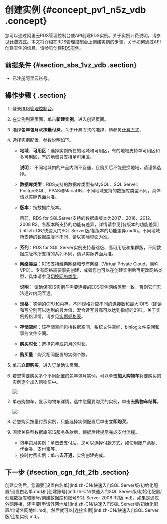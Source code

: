 # 创建实例 {#concept_pv1_n5z_vdb .concept}

您可以通过阿里云RDS管理控制台或API创建RDS实例。关于实例计费说明，请参见[计费方式](../../../../intl.zh-CN/产品定价/计费方式与收费项.md#)。本文将介绍在RDS管理控制台上创建实例的步骤，关于如何通过API创建实例的信息，请参见[创建RDS实例](../../../../intl.zh-CN/API参考/实例管理/CreateDBInstance.md#)。

## 前提条件 {#section_sbs_1vz_vdb .section}

-   已注册阿里云账号。


## 操作步骤 { .section}

1.  登录[RDS管理控制台](https://rds.console.aliyun.com/?spm=5176.doc43185.2.7.mR2Syx)。
2.  在实例列表页面，单击**新建实例**，进入创建页面。
3.  选择**包年包月**或**按量付费**。关于计费方式的选择，请参见[计费方式](../../../../intl.zh-CN/产品定价/计费方式与收费项.md#)。
4.  选择实例配置，参数说明如下。
    -   **地域**、**可用区**：选择实例所在的地域和可用区，有的地域支持单可用区和多可用区，有的地域只支持单可用区。

        **说明：** 不同地域内的产品内网不互通，且购买后不能更换地域，请谨慎选择。

    -   **数据库类型**：RDS支持的数据库类型有MySQL、SQL Server、PostgreSQL、PPAS和MariaDB，不同地域支持的数据库类型不同，具体请以实际界面为准。
    -   **版本**：指数据库版本。

        目前，RDS for SQLServer支持的数据库版本为2017、2016、2012、2008 R2。各版本所支持的功能有差异，详情请参见[各版本的功能差异](intl.zh-CN/快速入门SQL Server版/各版本的功能差异.md#)。不同地域所支持的数据库版本不同，请以实际界面为准。

    -   **系列**：RDS for SQL Server实例支持基础版、高可用版和集群版，不同数据库版本所支持的系列不同，请以实际界面为准。
    -   **网络类型**：RDS支持经典网络和专有网络（Virtual Private Cloud，简称VPC）。专有网络需要事先创建，或者您也可以在创建实例后再更改网络类型，具体请参见[切换网络类型](../../../../intl.zh-CN/用户指南/数据库连接/切换网络类型.md#)。

        **说明：** 请确保RDS实例与需要连接的ECS实例网络类型一致，否则它们无法通过内网互通。

    -   **规格**：实例的CPU和内存。不同规格对应不同的连接数和最大IOPS（即读和写分别可以达到的最大值，混合读写最高可以达到指标的2倍）。关于实例规格详情，请参见[实例规格表](../../../../intl.zh-CN/产品简介/实例规格/实例规格表.md#)。
    -   **存储空间**：该存储空间包括数据空间、系统文件空间、binlog文件空间和事务文件空间。
    -   **购买时长**：选择包年或包月的时长。
    -   **购买量**：购买相同配置的实例个数。
5.  单击**立即购买**，进入订单确认页面。
6.  若您需要购买多个不同配置的包年包月实例，可以单击**加入购物车**将要购买的实例逐个加入购物车中。

    ![](http://static-aliyun-doc.oss-cn-hangzhou.aliyuncs.com/assets/img/7833/15430525136621_zh-CN.png)

7.  单击购物车，显示购物车详情，选中您需要购买的实例，单击**去购物车结算**。

    ![](http://static-aliyun-doc.oss-cn-hangzhou.aliyuncs.com/assets/img/7833/15430525136623_zh-CN.png)

8.  若您购买按量付费实例，只能选择实例配置后单击**立即购买**。
9.  阅读关系型数据库RDS服务条款后，根据后续提示完成支付流程。
    -   包年包月实例：单击去支付后，您可以选择付款方式，如使用账户余额、代金券、支付宝等。
    -   按时付费实例：单击**去开通**，实例创建完成。

## 下一步 {#section_cgn_fdt_2fb .section}

创建实例后，您需要[设置白名单](intl.zh-CN/快速入门SQL Server版/初始化配置/设置白名单.md)和[创建账号](intl.zh-CN/快速入门SQL Server版/初始化配置/创建数据库和账号/创建数据库和账号SQL Server 2008 R2版.md)，如果是通过外网连接，还需要[申请外网地址](intl.zh-CN/快速入门SQL Server版/初始化配置/申请外网地址.md)。然后就可以[连接实例](intl.zh-CN/快速入门SQL Server版/连接实例.md)。

